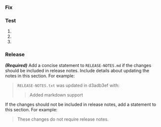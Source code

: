 ### Fix

<!--
**_(Required)_** Add a concise description of what you fixed. If this is related
to an issue, add a link to it. If applicable, add screenshots, animations, or
videos to help illustrate the fix.
-->

### Test

<!--
**_(Required)_** List the steps to test the behavior. For example:
> 1. Go to...
> 2. Tap on...
> 3. See error...
-->

1.
2.
3.

### Release

**_(Required)_** Add a concise statement to `RELEASE-NOTES.md` if the changes should be included in release notes. Include details about updating the notes in this section. For example:

> `RELEASE-NOTES.txt` was updated in d3adb3ef with:
>
> > Added markdown support

If the changes should not be included in release notes, add a statement to this section. For example:

> These changes do not require release notes.
